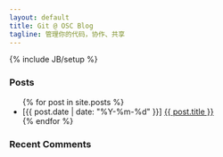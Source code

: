 ```yaml
---
layout: default
title: Git @ OSC Blog
tagline: 管理你的代码，协作、共享
---
```

{% include JB/setup %}

<div class="row-fluid">
  <div class="span8">
    <h3>Posts</h3>
    <ul class="posts">
      {% for post in site.posts %}
        <li class="icon-calendar">
          <span class="date">[{{ post.date | date: "%Y-%m-%d" }}]</span>
          <a href="{{ BASE_PATH }}{{ post.url }}">{{ post.title }}</a>
          <span class="ds-thread-count" data-thread-key="{{ post.id }}"></span>
        </li>
      {% endfor %}
    </ul>
  </div>
  <div class="span3 pull-right">
    <h3>Recent Comments</h3>
    <ul class="ds-recent-comments unstyled" data-num-items="10"></ul>
  </div>
</div>

<script type="text/javascript">
    var duoshuoQuery = {short_name:"{{ site.JB.comments.duoshuo.short_name }}"};
    (function() {
        var ds = document.createElement('script');
        ds.type = 'text/javascript';ds.async = true;
        ds.src = 'http://static.duoshuo.com/embed.js';
        ds.charset = 'UTF-8';
        (document.getElementsByTagName('head')[0] || document.getElementsByTagName('body')[0]).appendChild(ds);
    })();
</script>